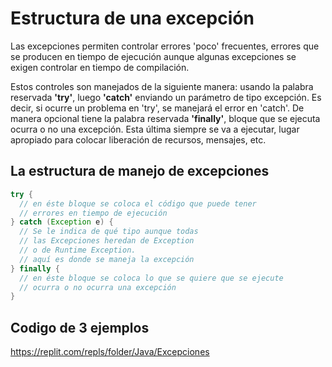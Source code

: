 
# Estructura de una excepción
Las excepciones permiten controlar errores 'poco' frecuentes, errores que se producen en tiempo de ejecución aunque 
algunas excepciones se exigen controlar en tiempo de compilación.

Estos controles son manejados de la siguiente manera: usando la palabra reservada **'try'**, luego **'catch'** enviando
un parámetro de tipo excepción. Es decir, si ocurre un problema en 'try', se manejará el error en 'catch'. 
De manera opcional tiene la palabra reservada **'finally'**, bloque que se ejecuta ocurra o no una excepción. 
Esta última siempre se va a ejecutar, lugar apropiado para colocar liberación de recursos, mensajes, etc.


## La estructura de manejo de excepciones
```java
try {
  // en éste bloque se coloca el código que puede tener
  // errores en tiempo de ejecución
} catch (Exception e) { 
  // Se le indica de qué tipo aunque todas 
  // las Excepciones heredan de Exception
  // o de Runtime Exception. 
  // aquí es donde se maneja la excepción
} finally {
  // en éste bloque se coloca lo que se quiere que se ejecute
  // ocurra o no ocurra una excepción
}
```
## Codigo de 3 ejemplos
https://replit.com/repls/folder/Java/Excepciones
